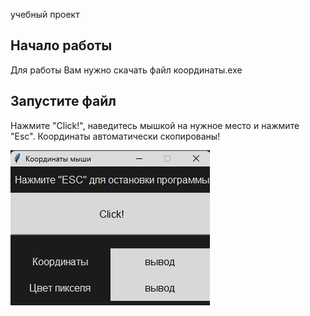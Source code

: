 учебный проект
## Начало работы
Для работы Вам нужно скачать файл координаты.exe

## Запустите файл
Нажмите "Click!", наведитесь мышкой на нужное место и нажмите "Esc". Координаты автоматически скопированы!

![alt text](https://github.com/hydrartew/mousecoords/blob/main/ss.png?raw=true)

